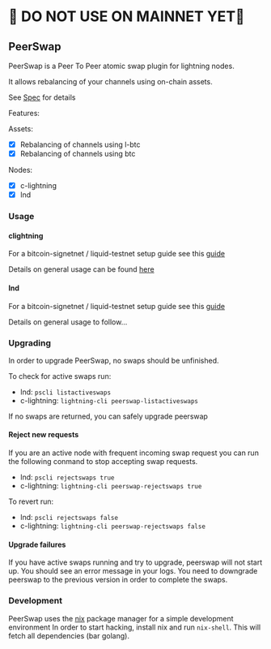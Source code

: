 # 🔴 DO NOT USE ON MAINNET YET🔴 

## PeerSwap

PeerSwap is a Peer To Peer atomic swap plugin for lightning nodes.

It allows rebalancing of your channels using on-chain assets.

See [Spec](./docs/spec.md) for details

Features:

Assets:

- [x] Rebalancing of channels using l-btc
- [x] Rebalancing of channels using btc

Nodes:
- [x] c-lightning
- [X] lnd

### Usage


#### clightning
For a bitcoin-signetnet / liquid-testnet setup guide see this [guide](./docs/signetguide_clightning.md)

Details on general usage can be found [here](./docs/usage.md)


#### lnd
For a bitcoin-signetnet / liquid-testnet setup guide see this [guide](./docs/signetguide_lnd.md)

Details on general usage to follow...

### Upgrading

In order to upgrade PeerSwap, no swaps should be unfinished.

To check for active swaps run:

 - lnd: `pscli listactiveswaps`
 - c-lightning: `lightning-cli peerswap-listactiveswaps`

If no swaps are returned, you can safely upgrade peerswap

#### Reject new requests

If you are an active node with frequent incoming swap request you can run the following conmand to stop accepting swap requests.

 - lnd: `pscli rejectswaps true`
 - c-lightning: `lightning-cli peerswap-rejectswaps true`

To revert run: 

 - lnd: `pscli rejectswaps false`
 - c-lightning: `lightning-cli peerswap-rejectswaps false`


#### Upgrade failures

If you have active swaps running and try to upgrade, peerswap will not start up. You should see an error message in your logs.
You need to downgrade peerswap to the previous version in order to complete the swaps.
### Development

PeerSwap uses the [nix](https://nixos.org/download.html) package manager for a simple development environment
In order to start hacking, install nix and run `nix-shell`. This will fetch all dependencies (bar golang).
